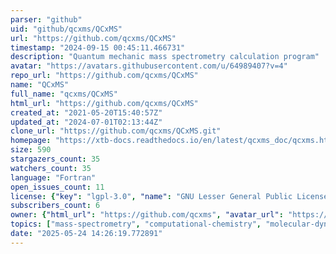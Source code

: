 ```yaml
---
parser: "github"
uid: "github/qcxms/QCxMS"
url: "https://github.com/qcxms/QCxMS"
timestamp: "2024-09-15 00:45:11.466731"
description: "Quantum mechanic mass spectrometry calculation program"
avatar: "https://avatars.githubusercontent.com/u/64989407?v=4"
repo_url: "https://github.com/qcxms/QCxMS"
name: "QCxMS"
full_name: "qcxms/QCxMS"
html_url: "https://github.com/qcxms/QCxMS"
created_at: "2021-05-20T15:40:57Z"
updated_at: "2024-07-01T02:13:44Z"
clone_url: "https://github.com/qcxms/QCxMS.git"
homepage: "https://xtb-docs.readthedocs.io/en/latest/qcxms_doc/qcxms.html"
size: 590
stargazers_count: 35
watchers_count: 35
language: "Fortran"
open_issues_count: 11
license: {"key": "lgpl-3.0", "name": "GNU Lesser General Public License v3.0", "spdx_id": "LGPL-3.0", "url": "https://api.github.com/licenses/lgpl-3.0", "node_id": "MDc6TGljZW5zZTEy"}
subscribers_count: 6
owner: {"html_url": "https://github.com/qcxms", "avatar_url": "https://avatars.githubusercontent.com/u/64989407?v=4", "login": "qcxms", "type": "Organization"}
topics: ["mass-spectrometry", "computational-chemistry", "molecular-dynamics", "computational-mass-spectrometry"]
date: "2025-05-24 14:26:19.772891"
---
```

